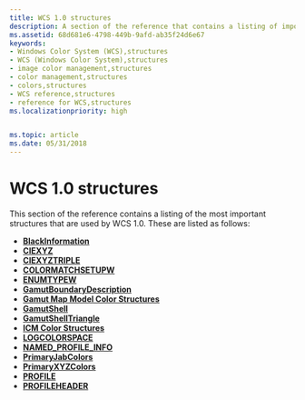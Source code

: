 ```yaml
---
title: WCS 1.0 structures
description: A section of the reference that contains a listing of important structures that are used by WCS 1.0.
ms.assetid: 68d681e6-4798-449b-9afd-ab35f24d6e67
keywords:
- Windows Color System (WCS),structures
- WCS (Windows Color System),structures
- image color management,structures
- color management,structures
- colors,structures
- WCS reference,structures
- reference for WCS,structures
ms.localizationpriority: high


ms.topic: article
ms.date: 05/31/2018
---
```


# WCS 1.0 structures

This section of the reference contains a listing of the most important structures that are used by WCS 1.0. These are listed as follows:

-   [**BlackInformation**](/previous-versions/windows/desktop/api/WcsPlugIn/ns-wcsplugin-_blackinformation)
-   [**CIEXYZ**](/windows/desktop/api/Wingdi/ns-wingdi-tagciexyz)
-   [**CIEXYZTRIPLE**](/windows/desktop/api/Wingdi/ns-wingdi-tagicexyztriple)
-   [**COLORMATCHSETUPW**](/windows/win32/api/icm/ns-icm-colormatchsetupw)
-   [**ENUMTYPEW**](/windows/win32/api/icm/ns-icm-enumtypew)
-   [**GamutBoundaryDescription**](/previous-versions/windows/desktop/api/WcsPlugIn/ns-wcsplugin-_gamutboundarydescription)
-   [**Gamut Map Model Color Structures**](https://www.bing.com/search?q=**Gamut+Map+Model+Color+Structures**)
-   [**GamutShell**](/previous-versions/windows/desktop/api/WcsPlugIn/ns-wcsplugin-_gamutshell)
-   [**GamutShellTriangle**](/previous-versions/windows/desktop/api/WcsPlugIn/ns-wcsplugin-_gamutshelltriangle)
-   [**ICM Color Structures**](/windows/win32/api/icm/ns-icm-color)
-   [**LOGCOLORSPACE**](/windows/desktop/api/Wingdi/ns-wingdi-taglogcolorspacea)
-   [**NAMED\_PROFILE\_INFO**](/windows/win32/api/icm/ns-icm-named_profile_info)
-   [**PrimaryJabColors**](/previous-versions/windows/desktop/api/WcsPlugIn/ns-wcsplugin-_primaryjabcolors)
-   [**PrimaryXYZColors**](/previous-versions/windows/desktop/api/WcsPlugIn/ns-wcsplugin-_primaryxyzcolors)
-   [**PROFILE**](/windows/win32/api/icm/ns-icm-profile)
-   [**PROFILEHEADER**](/windows/win32/api/icm/ns-icm-profileheader)

 

 




